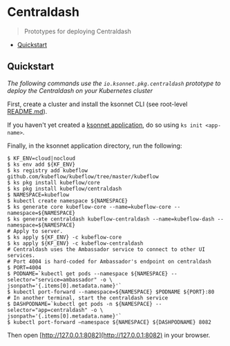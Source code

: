 # Centraldash

> Prototypes for deploying Centraldash


* [Quickstart](#quickstart)

## Quickstart

*The following commands use the `io.ksonnet.pkg.centraldash` prototype to deploy the Centraldash on your Kubernetes cluster*

First, create a cluster and install the ksonnet CLI (see root-level [README.md](rootReadme)).

If you haven't yet created a [ksonnet application](linkToSomewhere), do so using `ks init <app-name>`.

Finally, in the ksonnet application directory, run the following:

```shell
$ KF_ENV=cloud|nocloud
$ ks env add ${KF_ENV}
$ ks registry add kubeflow github.com/kubeflow/kubeflow/tree/master/kubeflow
$ ks pkg install kubeflow/core
$ ks pkg install kubeflow/centraldash
$ NAMESPACE=kubeflow
$ kubectl create namespace ${NAMESPACE}
$ ks generate core kubeflow-core --name=kubeflow-core --namespace=${NAMESPACE}
$ ks generate centraldash kubeflow-centraldash --name=kubeflow-dash --namespace=${NAMESPACE}
# Apply to server.
$ ks apply ${KF_ENV} -c kubeflow-core
$ ks apply ${KF_ENV} -c kubeflow-centraldash
# Centraldash uses the Ambassador service to connect to other UI services.
# Port 4004 is hard-coded for Ambassador's endpoint on centraldash
$ PORT=4004
$ PODNAME=`kubectl get pods --namespace ${NAMESPACE} --selector="service=ambassador" -o \
jsonpath='{.items[0].metadata.name}'`
$ kubectl port-forward --namespace=${NAMESPACE} $PODNAME ${PORT}:80
# In another terminal, start the centraldash service
$ DASHPODNAME=`kubectl get pods -n ${NAMESPACE} --selector="app=centraldash" -o \
jsonpath='{.items[0].metadata.name}'`
$ kubectl port-forward —namespace ${NAMESPACE} ${DASHPODNAME} 8082
```
Then open [http://127.0.0.1:8082](http://127.0.0.1:8082) in your browser.

[rootReadme]: https://github.com/ksonnet/mixins
